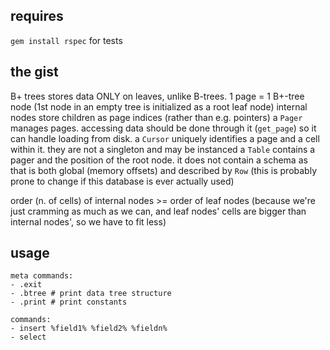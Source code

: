 ## requires
`gem install rspec` for tests

## the gist
B+ trees stores data ONLY on leaves, unlike B-trees.
1 page = 1 B+-tree node
(1st node in an empty tree is initialized as a root leaf node)
internal nodes store children as page indices (rather than e.g. pointers)
a `Pager` manages pages. accessing data should be done through it (`get_page`) so it can handle loading from disk.
a `Cursor` uniquely identifies a page and a cell within it. they are not a singleton and may be instanced 
a `Table` contains a pager and the position of the root node. it does not contain a schema as that is both global (memory offsets) and described by `Row` (this is probably prone to change if this database is ever actually used)

order (n. of cells) of internal nodes >= order of leaf nodes
(because we're just cramming as much as we can, and leaf nodes' cells are bigger than internal nodes', so we have to fit less)

## usage
```
meta commands:
- .exit
- .btree # print data tree structure
- .print # print constants

commands:
- insert %field1% %field2% %fieldn%
- select
```